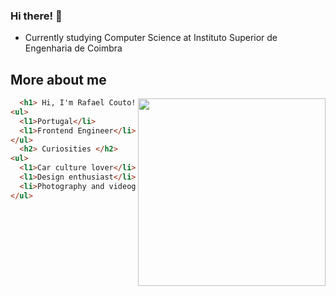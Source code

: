 ### Hi there! 👋

 - Currently studying Computer Science at Instituto Superior de Engenharia de Coimbra

## More about me

  <img align="right" width="300"                src="https://camo.githubusercontent.com/8bf6f6d78abc81fcf9c49f10649423e73ea44bc248e83aaae8759d401c829a84/68747470733a2f2f70687973696373677572756b756c2e66696c65732e776f726470726573732e636f6d2f323031392f30322f6368617261637465722d312e676966"/>

```html
  <h1> Hi, I'm Rafael Couto! </h1>
<ul>
  <l1>Portugal</li>
  <l1>Frontend Engineer</li>
</ul>
  <h2> Curiosities </h2>
<ul>
  <l1>Car culture lover</li>
  <l1>Design enthusiast</li>
  <li>Photography and videography freelancer</li>
</ul>
```


